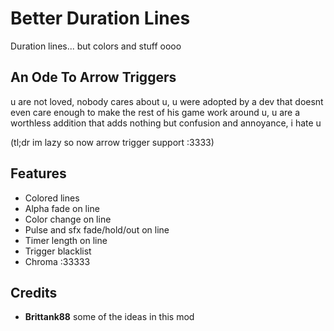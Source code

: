 # Better Duration Lines
Duration lines... but colors and stuff oooo

## An Ode To Arrow Triggers
u are not loved, nobody cares about u, u were adopted by a dev that doesnt even care enough to make the rest of his game work around u, u are a worthless addition that adds nothing but confusion and annoyance, i hate u

(tl;dr im lazy so now arrow trigger support :3333)

## Features
- Colored lines
- Alpha fade on line
- Color change on line
- Pulse and sfx fade/hold/out on line
- Timer length on line
- Trigger blacklist
- Chroma :33333

## Credits

- **Brittank88** some of the ideas in this mod